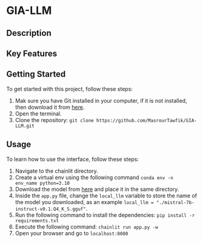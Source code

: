 # GIA-LLM

## Description

## Key Features


## Getting Started
To get started with this project, follow these steps:

1. Mak sure you have Git installed in your computer, if it is not installed, then download it from [here](https://git-scm.com/downloads).
2. Open the terminal.
3. Clone the repository: `git clone https://github.com/MasrourTawfik/GIA-LLM.git`

## Usage
To learn how to use the interface, follow these steps:

1. Navigate to the chainlit directory.
2. Create a virtual env using the following command `conda env -n env_name python=3.10`
3. Download the model from [here](https://huggingface.co/TheBloke/Mistral-7B-Instruct-v0.1-GGUF/tree/main) and place it in the same directory.
4. Inside the `app.py` file, change the `local_llm` variable to store the name of the model you downloaded, as an example `local_llm = "./mistral-7b-instruct-v0.1.Q4_K_S.gguf"`.
5. Run the following command to install the dependencies: `pip install -r requirements.txt`
6. Execute the following command: `chainlit run app.py -w`
7. Open your browser and go to `localhost:8080`

